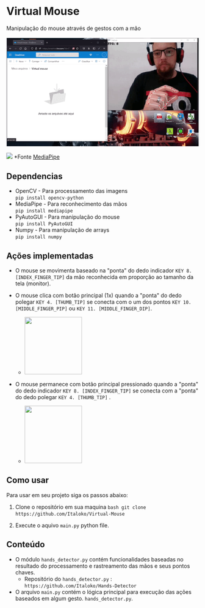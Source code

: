 # Virtual Mouse 
 
Manipulação do mouse através de gestos com a mão <br><br>
<img src = "https://github.com/Italoko/Virtual-Mouse/blob/main/screenshot_example/example.gif?raw=true" />
<br>

<img src = "https://google.github.io/mediapipe/images/mobile/hand_landmarks.png" />
*Fonte <a href="https://google.github.io/mediapipe/">MediaPipe</a>

## Dependencias
* OpenCV - Para processamento das imagens <br>
```pip install opencv-python```
* MediaPipe - Para reconhecimento das mãos <br>
```pip install mediapipe```
* PyAutoGUI - Para manipulação do mouse <br>
```pip install PyAutoGUI```
* Numpy - Para manipulação de arrays <br>
```pip install numpy```

## Ações implementadas

* O mouse se movimenta baseado na "ponta" do dedo indicador ```KEY 8. [INDEX_FINGER_TIP]``` da mão reconhecida em proporção ao tamanho da tela (monitor). 

* O mouse clica com botão principal (1x) quando a "ponta" do dedo polegar ```KEY 4. [THUMB_TIP]``` se conecta com o um dos pontos ```KEY 10. [MIDDLE_FINGER_PIP]``` ou ```KEY 11. [MIDDLE_FINGER_DIP]```.
  * <img src = "https://github.com/Italoko/Virtual-Mouse/blob/main/screenshot_example/click_example.png?raw=true" style="width: 150px; height:150px;"/>

* O mouse permanece com botão principal pressionado quando a "ponta" do dedo indicador ```KEY 8. [INDEX_FINGER_TIP]``` se conecta com a "ponta" do dedo polegar ```KEY 4. [THUMB_TIP]``` .

  * <img src = "https://github.com/Italoko/Virtual-Mouse/blob/main/screenshot_example/pressed_example.png?raw=true" style="width: 150px; height:150px;"/>

## Como usar

Para usar em seu projeto siga os passos abaixo: 

1. Clone o repositório em sua maquina
 ```bash git clone https://github.com/Italoko/Virtual-Mouse ```

2. Execute o aquivo ```main.py``` python file.

## Conteúdo
* O módulo ```hands_detector.py``` contém funcionalidades baseadas no resultado do processamento e rastreamento das mãos e seus pontos chaves. 
  * Repositório do ```hands_detector.py``` : ```https://github.com/Italoko/Hands-Detector```
* O arquivo ```main.py``` contém o lógica principal para execução das ações baseados em algum gesto. ```hands_detector.py```.
   
